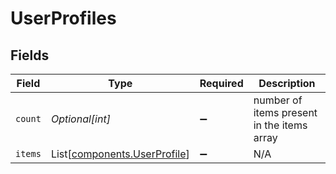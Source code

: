 # UserProfiles


## Fields

| Field                                                                  | Type                                                                   | Required                                                               | Description                                                            |
| ---------------------------------------------------------------------- | ---------------------------------------------------------------------- | ---------------------------------------------------------------------- | ---------------------------------------------------------------------- |
| `count`                                                                | *Optional[int]*                                                        | :heavy_minus_sign:                                                     | number of items present in the items array                             |
| `items`                                                                | List[[components.UserProfile](../../models/components/userprofile.md)] | :heavy_minus_sign:                                                     | N/A                                                                    |